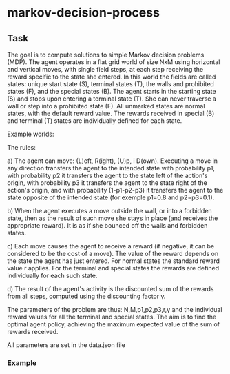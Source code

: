 # markov-decision-process
## Task
The goal is to compute solutions to simple Markov decision problems (MDP). The agent operates in a flat grid world of size NxM using horizontal and vertical moves, with single field steps, at each step receiving the reward specific to the state she entered. In this world the fields are called states: unique start state (S), terminal states (T), the walls and prohibited states (F), and the special states (B). The agent starts in the starting state (S) and stops upon entering a terminal state (T). She can never traverse a wall or step into a prohibited state (F). All unmarked states are normal states, with the default reward value. The rewards received in special (B) and terminal (T) states are individually defined for each state. 

Example worlds:



The rules:

a) The agent can move: (L)eft, R(ight), (U)p, i D(own). Executing a move in any direction transfers the agent to the intended state             with probability p1, with probability p2 it transfers the agent to the state left of the action's origin, with probability p3 it transfers the agent to the state right of the action's origin, and with probability (1-p1-p2-p3) it transfers the agent to the    state opposite of the intended state (for exemple p1=0.8 and p2=p3=0.1).

b) When the agent executes a move outside the wall, or into a forbidden state, then as the result of such move she stays in place (and receives the appropriate reward). It is as if she bounced off the walls and forbidden states. 

c) Each move causes the agent to receive a reward (if negative, it can be considered to be the cost of a move). The value of the reward depends on the state the agent has just entered. For normal states the standard reward value r applies. For the terminal and special states the rewards are defined individually for each such state. 

d) The result of the agent's activity is the discounted sum of the rewards from all steps, computed using the discounting factor γ.

The parameters of the problem are thus: N,M,p1,p2,p3,r,γ and the individual reward values for all the terminal and special states.
The aim is to find the optimal agent policy, achieving the maximum expected value of the sum of rewards received. 

All parameters are set in the data.json file

### Example


